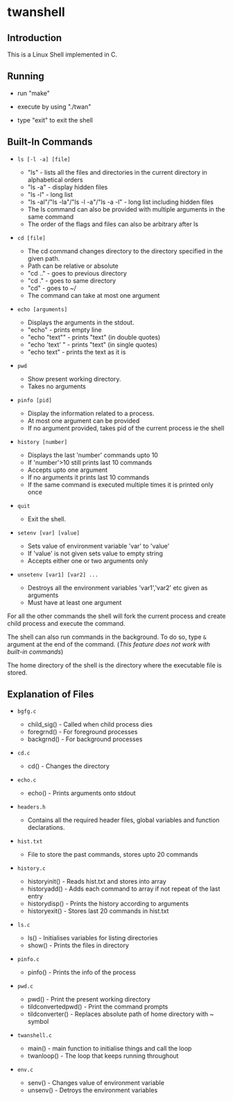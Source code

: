 # twanshell

## Introduction

This is a Linux Shell implemented in C.


## Running

- run "make"

- execute by using "./twan"

- type "exit" to exit the shell

## Built-In Commands

- `ls [-l -a] [file]`

  * "ls" - lists all the files and directories in the current directory in alphabetical orders
  * "ls -a" - display hidden files
  * "ls -l" - long list
  * "ls -al"/"ls -la"/"ls -l -a"/"ls -a -l" - long list including hidden files
  * The ls command can also be provided with multiple arguments in the same command
  * The order of the flags and files can also be arbitrary after ls


- `cd [file]`

  * The cd command changes directory to the directory specified in the given path.
  * Path can be relative or absolute
  * "cd .." - goes to previous directory
  * "cd ." - goes to same directory  
  * "cd" - goes to ~/
  * The command can take at most one argument

- `echo [arguments]`

  * Displays the arguments in the stdout.
  * "echo" - prints empty line
  * "echo "text"" - prints "text" (in double quotes)
  * "echo 'text' " - prints "text" (in single quotes)
  * "echo text" - prints the text as it is

- `pwd`

  * Show present working directory.
  * Takes no arguments

- `pinfo [pid]`

  * Display the information related to a process.
  * At most one argument can be provided
  * If no argument provided, takes pid of the current process ie the shell

- `history [number]`

  * Displays the last 'number' commands upto 10
  * If 'number'>10 still prints last 10 commands
  * Accepts upto one argument
  * If no arguments it prints last 10 commands
  * If the same command is executed multiple times it is printed only once

- `quit`

  * Exit the shell.

- `setenv [var] [value]`

  * Sets value of environment variable 'var' to 'value'
  * If 'value' is not given sets value to empty string
  * Accepts either one or two arguments only

- `unsetenv [var1] [var2] ...`
 
  * Destroys all the environment variables 'var1','var2' etc given as arguments
  * Must have at least one argument

For all the other commands the shell will fork the current process and create child process and execute the command.

The shell can also run commands in the background. To do so, type `&` argument at the end of the command. (_This feature does not work with built-in commands_)

The home directory of the shell is the directory where the executable file is stored.

## Explanation of Files

- `bgfg.c`
  * child_sig() - Called when child process dies
  * foregrnd() - For foreground processes
  * backgrnd() - For background processes

- `cd.c`
  * cd() - Changes the directory

- `echo.c` 
  * echo() - Prints arguments onto stdout

- `headers.h`
  * Contains all the required header files, global variables and function declarations.

- `hist.txt`
  * File to store the past commands, stores upto 20 commands

- `history.c`
  * historyinit() - Reads hist.txt and stores into array
  * historyadd() - Adds each command to array if not repeat of the last entry
  * historydisp() - Prints the history according to arguments
  * historyexit() - Stores last 20 commands in hist.txt

- `ls.c`
  * ls() - Initialises variables for listing directories
  * show() - Prints the files in directory

- `pinfo.c`
  * pinfo() - Prints the info of the process
  
- `pwd.c`
  * pwd() - Print the present working directory
  * tildconvertedpwd() - Print the command prompts
  * tildconverter() - Replaces absolute path of home directory with ~ symbol

- `twanshell.c`
  * main() - main function to initialise things and call the loop
  * twanloop() - The loop that keeps running throughout

- `env.c`
   * senv() - Changes value of environment variable
   * unsenv() - Detroys the environment variables